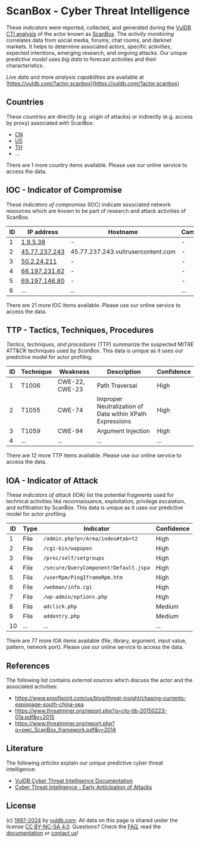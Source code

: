 # ScanBox - Cyber Threat Intelligence

These _indicators_ were reported, collected, and generated during the [VulDB CTI analysis](https://vuldb.com/?kb.cti) of the actor known as [ScanBox](https://vuldb.com/?actor.scanbox). The _activity monitoring_ correlates data from social media, forums, chat rooms, and darknet markets. It helps to determine associated actors, specific activities, expected intentions, emerging research, and ongoing attacks. Our unique _predictive model_ uses _big data_ to forecast activities and their characteristics.

_Live data_ and more _analysis capabilities_ are available at [https://vuldb.com/?actor.scanbox](https://vuldb.com/?actor.scanbox)

## Countries

These _countries_ are directly (e.g. origin of attacks) or indirectly (e.g. access by proxy) associated with ScanBox:

* [CN](https://vuldb.com/?country.cn)
* [US](https://vuldb.com/?country.us)
* [TH](https://vuldb.com/?country.th)
* ...

There are 1 more country items available. Please use our online service to access the data.

## IOC - Indicator of Compromise

These _indicators of compromise_ (IOC) indicate associated network resources which are known to be part of research and attack activities of ScanBox.

ID | IP address | Hostname | Campaign | Confidence
-- | ---------- | -------- | -------- | ----------
1 | [1.9.5.38](https://vuldb.com/?ip.1.9.5.38) | - | - | High
2 | [45.77.237.243](https://vuldb.com/?ip.45.77.237.243) | 45.77.237.243.vultrusercontent.com | - | Medium
3 | [50.2.24.211](https://vuldb.com/?ip.50.2.24.211) | - | - | High
4 | [66.197.231.62](https://vuldb.com/?ip.66.197.231.62) | - | - | High
5 | [69.197.146.80](https://vuldb.com/?ip.69.197.146.80) | - | - | High
6 | ... | ... | ... | ...

There are 21 more IOC items available. Please use our online service to access the data.

## TTP - Tactics, Techniques, Procedures

_Tactics, techniques, and procedures_ (TTP) summarize the suspected MITRE ATT&CK techniques used by _ScanBox_. This data is unique as it uses our predictive model for actor profiling.

ID | Technique | Weakness | Description | Confidence
-- | --------- | -------- | ----------- | ----------
1 | T1006 | CWE-22, CWE-23 | Path Traversal | High
2 | T1055 | CWE-74 | Improper Neutralization of Data within XPath Expressions | High
3 | T1059 | CWE-94 | Argument Injection | High
4 | ... | ... | ... | ...

There are 12 more TTP items available. Please use our online service to access the data.

## IOA - Indicator of Attack

These _indicators of attack_ (IOA) list the potential fragments used for technical activities like reconnaissance, exploitation, privilege escalation, and exfiltration by ScanBox. This data is unique as it uses our predictive model for actor profiling.

ID | Type | Indicator | Confidence
-- | ---- | --------- | ----------
1 | File | `/admin.php?p=/Area/index#tab=t2` | High
2 | File | `/cgi-bin/wapopen` | High
3 | File | `/proc/self/setgroups` | High
4 | File | `/secure/QueryComponent!Default.jspa` | High
5 | File | `/userRpm/PingIframeRpm.htm` | High
6 | File | `/webman/info.cgi` | High
7 | File | `/wp-admin/options.php` | High
8 | File | `adclick.php` | Medium
9 | File | `addentry.php` | Medium
10 | ... | ... | ...

There are 77 more IOA items available (file, library, argument, input value, pattern, network port). Please use our online service to access the data.

## References

The following list contains _external sources_ which discuss the actor and the associated activities:

* https://www.proofpoint.com/us/blog/threat-insight/chasing-currents-espionage-south-china-sea
* https://www.threatminer.org/report.php?q=cto-tib-20150223-01a.pdf&y=2015
* https://www.threatminer.org/report.php?q=pwc_ScanBox_framework.pdf&y=2014

## Literature

The following _articles_ explain our unique predictive cyber threat intelligence:

* [VulDB Cyber Threat Intelligence Documentation](https://vuldb.com/?kb.cti)
* [Cyber Threat Intelligence - Early Anticipation of Attacks](https://www.scip.ch/en/?labs.20201022)

## License

(c) [1997-2024](https://vuldb.com/?kb.changelog) by [vuldb.com](https://vuldb.com/?kb.about). All data on this page is shared under the license [CC BY-NC-SA 4.0](https://creativecommons.org/licenses/by-nc-sa/4.0/). Questions? Check the [FAQ](https://vuldb.com/?kb.faq), read the [documentation](https://vuldb.com/?kb) or [contact us](https://vuldb.com/?contact)!
